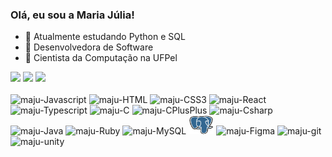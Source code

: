 ### Olá, eu sou a Maria Júlia!

- 🌱 Atualmente estudando Python e SQL
- 🔭 Desenvolvedora de Software
- 💬 Cientista da Computação na UFPel
  
<div style="display: inline_block;">
  <a href="https://majudlorenzoni.github.io/portfolio-maju/" target="_blank"><img src="https://img.shields.io/badge/Portfolio-ad130e?style=for-the-badge&logo=todoist&logoColor=white" target="_blank"></a>
  <a href = "mailto:juliamaria892@gmail.com"><img src="https://img.shields.io/badge/-Gmail-%23333?style=for-the-badge&logo=gmail&logoColor=white" target="_blank"></a>
  <a href="https://www.linkedin.com/in/mariajulialorenzoni/" target="_blank"><img src="https://img.shields.io/badge/-LinkedIn-%230077B5?style=for-the-badge&logo=linkedin&logoColor=white" target="_blank"></a>
</div><br>
<div style="display: inline_block;">
  <img alt="maju-Javascript" height="30" width="40" src="https://cdn.jsdelivr.net/gh/devicons/devicon@latest/icons/javascript/javascript-original.svg" />
  <img alt="maju-HTML" height="30" width="40" src="https://cdn.jsdelivr.net/gh/devicons/devicon@latest/icons/html5/html5-original.svg" />
  <img alt="maju-CSS3"  height="30" width="40" src="https://cdn.jsdelivr.net/gh/devicons/devicon@latest/icons/css3/css3-original.svg" />
  <img  alt="maju-React"  height="30" width="40" src="https://cdn.jsdelivr.net/gh/devicons/devicon@latest/icons/react/react-original.svg" />
  <img alt="maju-Typescript"  height="30" width="40" src="https://cdn.jsdelivr.net/gh/devicons/devicon@latest/icons/typescript/typescript-original.svg" />
  <img alt="maju-C" height="30" width="40" src="https://cdn.jsdelivr.net/gh/devicons/devicon/icons/c/c-original.svg">
  <img alt="maju-CPlusPlus" height="30" width="40" src="https://cdn.jsdelivr.net/gh/devicons/devicon/icons/cplusplus/cplusplus-original.svg">
  <img alt="maju-Csharp" height="30" width="40" src="https://cdn.jsdelivr.net/gh/devicons/devicon/icons/csharp/csharp-original.svg">
  <img alt="maju-Java" height="30" width="40" src="https://cdn.jsdelivr.net/gh/devicons/devicon@latest/icons/java/java-original.svg" />
  <img alt="maju-Ruby" height="30" width="40" src="https://cdn.jsdelivr.net/gh/devicons/devicon@latest/icons/ruby/ruby-original.svg" />
  <img alt="maju-MySQL" height="30" width="40" src="https://cdn.jsdelivr.net/gh/devicons/devicon@latest/icons/mysql/mysql-original-wordmark.svg" />
  <img alt="maju-SQL" height="30" width="40" src="https://raw.githubusercontent.com/devicons/devicon/master/icons/postgresql/postgresql-original.svg">
  <img alt="maju-Figma"  height="30" width="40" src="https://cdn.jsdelivr.net/gh/devicons/devicon@latest/icons/figma/figma-original.svg" />
  <img  alt="maju-git" height="30" width="40" src="https://cdn.jsdelivr.net/gh/devicons/devicon@latest/icons/git/git-original.svg" />
  <img alt="maju-unity"  height="30" width="40" src="https://cdn.jsdelivr.net/gh/devicons/devicon@latest/icons/unity/unity-plain.svg" />
</div><br>
